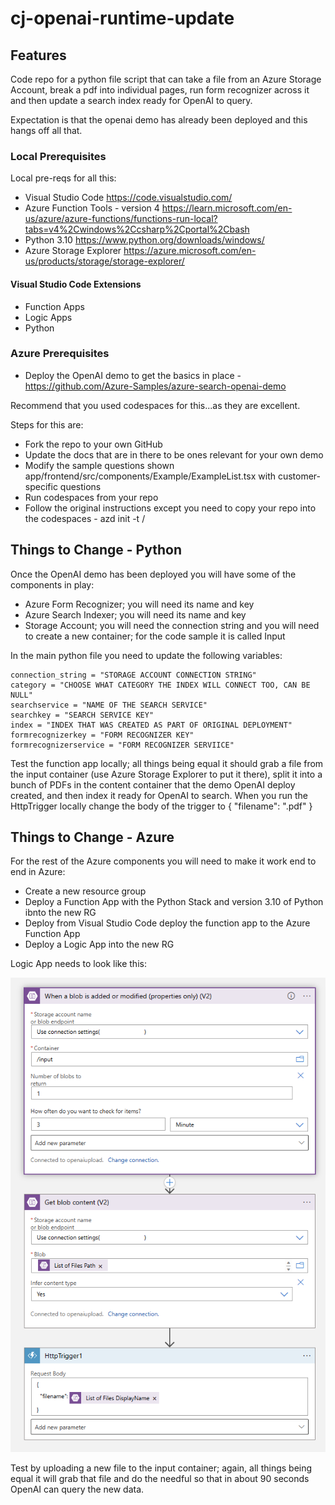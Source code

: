 # cj-openai-runtime-update

## Features

Code repo for a python file script that can take a file from an Azure Storage Account, break a pdf into individual pages, run form recognizer across it and then update a search index ready for OpenAI to query.

Expectation is that the openai demo has already been deployed and this hangs off all that.

### Local Prerequisites

Local pre-reqs for all this:

* Visual Studio Code https://code.visualstudio.com/
* Azure Function Tools - version 4 https://learn.microsoft.com/en-us/azure/azure-functions/functions-run-local?tabs=v4%2Cwindows%2Ccsharp%2Cportal%2Cbash
* Python 3.10 https://www.python.org/downloads/windows/
* Azure Storage Explorer https://azure.microsoft.com/en-us/products/storage/storage-explorer/

#### Visual Studio Code Extensions

* Function Apps
* Logic Apps
* Python

### Azure Prerequisites

* Deploy the OpenAI demo to get the basics in place - https://github.com/Azure-Samples/azure-search-openai-demo

Recommend that you used codespaces for this...as they are excellent.

Steps for this are:

* Fork the repo to your own GitHub
* Update the docs that are in there to be ones relevant for your own demo
* Modify the sample questions shown app/frontend/src/components/Example/ExampleList.tsx with customer-specific questions
* Run codespaces from your repo
* Follow the original instructions except you need to copy your repo into the codespaces - azd init -t <Your GitHub>/<Your forked repo>

## Things to Change - Python
    
Once the OpenAI demo has been deployed you will have some of the components in play:

* Azure Form Recognizer; you will need its name and key
* Azure Search Indexer; you will need its name and key
* Storage Account; you will need the connection string and you will need to create a new container; for the code sample it is called Input

In the main python file you need to update the following variables:

    connection_string = "STORAGE ACCOUNT CONNECTION STRING"
    category = "CHOOSE WHAT CATEGORY THE INDEX WILL CONNECT TOO, CAN BE NULL"
    searchservice = "NAME OF THE SEARCH SERVICE"
    searchkey = "SEARCH SERVICE KEY"
    index = "INDEX THAT WAS CREATED AS PART OF ORIGINAL DEPLOYMENT"
    formrecognizerkey = "FORM RECOGNIZER KEY"
    formrecognizerservice = "FORM RECOGNIZER SERVIICE"

Test the function app locally; all things being equal it should grab a file from the input container (use Azure Storage Explorer to put it there), split it into a bunch of PDFs in the content container that the demo OpenAI deploy created, and then index it ready for OpenAI to search. When you run the HttpTrigger locally change the body of the trigger to { "filename": "<NAME OF UPLOADED DOCUMENT>.pdf" }
    
## Things to Change - Azure
    
For the rest of the Azure components you will need to make it work end to end in Azure:

* Create a new resource group
* Deploy a Function App with the Python Stack and version 3.10 of Python ibnto the new RG
* Deploy from Visual Studio Code deploy the function app to the Azure Function App
* Deploy a Logic App into the new RG

Logic App needs to look like this:

![Logic App](Docs/LogicApps.png)
    
Test by uploading a new file to the input container; again, all things being equal it will grab that file and do the needful so that in about 90 seconds OpenAI can query the new data.
